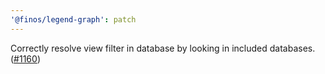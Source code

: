 ```yaml
---
'@finos/legend-graph': patch
---
```


Correctly resolve view filter in database by looking in included databases. ([#1160](https://github.com/finos/legend-studio/issues/1160))
